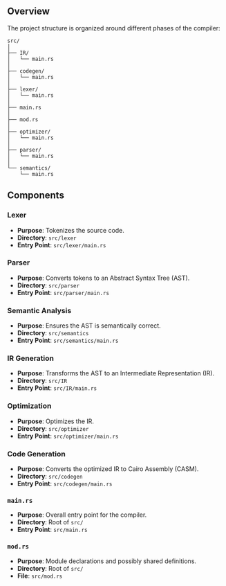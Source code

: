 ## Overview

The project structure is organized around different phases of the compiler:

```
src/
│
├── IR/
│   └── main.rs
│
├── codegen/
│   └── main.rs
│
├── lexer/
│   └── main.rs
│
├── main.rs
│
├── mod.rs
│
├── optimizer/
│   └── main.rs
│
├── parser/
│   └── main.rs
│
└── semantics/
    └── main.rs
```

## Components

### Lexer

- **Purpose**: Tokenizes the source code.
- **Directory**: `src/lexer`
- **Entry Point**: `src/lexer/main.rs`

### Parser

- **Purpose**: Converts tokens to an Abstract Syntax Tree (AST).
- **Directory**: `src/parser`
- **Entry Point**: `src/parser/main.rs`

### Semantic Analysis

- **Purpose**: Ensures the AST is semantically correct.
- **Directory**: `src/semantics`
- **Entry Point**: `src/semantics/main.rs`

### IR Generation

- **Purpose**: Transforms the AST to an Intermediate Representation (IR).
- **Directory**: `src/IR`
- **Entry Point**: `src/IR/main.rs`

### Optimization

- **Purpose**: Optimizes the IR.
- **Directory**: `src/optimizer`
- **Entry Point**: `src/optimizer/main.rs`

### Code Generation

- **Purpose**: Converts the optimized IR to Cairo Assembly (CASM).
- **Directory**: `src/codegen`
- **Entry Point**: `src/codegen/main.rs`

### `main.rs`

- **Purpose**: Overall entry point for the compiler.
- **Directory**: Root of `src/`
- **Entry Point**: `src/main.rs`

### `mod.rs`

- **Purpose**: Module declarations and possibly shared definitions.
- **Directory**: Root of `src/`
- **File**: `src/mod.rs`